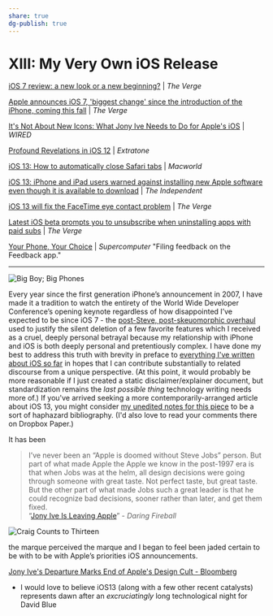 ```yaml
---
share: true
dg-publish: true
---
```

# XIII: My Very Own iOS Release
[](iPhone%20OS%204%20renamed%20iOS%204,%20launching%20June%2021%20with%201500%20new%20features)

[iOS 7 review: a new look or a new beginning?](https://www.theverge.com/2013/9/18/4741724/ios-7-review) | *The Verge*

[Apple announces iOS 7, 'biggest change' since the introduction of the iPhone, coming this fall](https://www.theverge.com/2013/6/10/4407630/apple-announces-ios-7) | *The Verge*

[It's Not About New Icons: What Jony Ive Needs to Do for Apple's iOS](https://www.wired.com/2013/05/what-jony-ive-needs-to-do-for-apple/) | *WIRED*

[Profound Revelations in iOS 12](https://extratone.com/siri-shortcuts-ios12-review) | *Extratone*

[iOS 13: How to automatically close Safari tabs](https://www.macworld.com/article/3408737/ios-13-how-to-automatically-close-safari-tabs.html) | *Macworld*

[iOS 13: iPhone and iPad users warned against installing new Apple software even though it is available to download](https://www.independent.co.uk/life-style/gadgets-and-tech/news/ios-13-iphone-ipad-software-update-download-now-how-to-warning-a8998491.html) | *The Independent*

[iOS 13 will fix the FaceTime eye contact problem](https://www.theverge.com/2019/7/3/20680681/ios-13-beta-3-facetime-attention-correction-eye-contact) | *The Verge*

[Latest iOS beta prompts you to unsubscribe when uninstalling apps with paid subs](https://www.theverge.com/2019/6/18/18683357/apple-ios-13-beta-2-app-uninstall-manage-subscription-scam) | *The Verge*

[Your Phone, Your Choice](https://supercomputer.transistor.fm/37) | *Supercomputer*
"Filing feedback on the Feedback app."

- - - -
![Big Boy; Big Phones](https://i.snap.as/Vf2oj55.jpg)

Every year since the first generation iPhone’s announcement in 2007, I have made it a tradition to watch the entirety of the World Wide Developer Conference’s opening keynote regardless of how disappointed I’ve expected to be since iOS 7 - the [post-Steve, post-skeuomorphic overhaul](https://www.theverge.com/2013/9/18/4741724/ios-7-review) used to justify the silent deletion of a few favorite features which I received as a cruel, deeply personal betrayal because my relationship with iPhone and iOS is both deeply personal and pretentiously complex. I have done my best to address this truth with brevity in preface to [everything I've written about iOS so far](https://extratone.com/tag:ios) in hopes that I can contribute substantially to related discourse from a unique perspective. (At this point, it would probably be more reasonable if I just created a static disclaimer/explainer document, but standardization remains the *last possible thing* technology writing needs more of.) If you've arrived seeking a more contemporarily-arranged article about iOS 13, you might consider [my unedited notes for this piece](http://bit.ly/13beta) to be a sort of haphazard bibliography. (I'd also love to read your comments there on Dropbox Paper.)

It has been



> I’ve never been an “Apple is doomed without Steve Jobs” person. But part of what made Apple the Apple we know in the post-1997 era is that when Jobs was at the helm, all design decisions were going through someone with great taste. Not perfect taste, but great taste. But the other part of what made Jobs such a great leader is that he could recognize bad decisions, sooner rather than later, and get them fixed.  
> “[Jony Ive Is Leaving Apple](https://daringfireball.net/2019/06/jony_ive_leaves_apple)” - *Daring Fireball*





![Craig Counts to Thirteen](https://i.snap.as/m3zJYA5.png)

the marque  perceived  the marque and I began to feel   been jaded certain to be with  to be with Apple’s priorities  iOS announcements.

[Jony Ive's Departure Marks End of Apple's Design Cult - Bloomberg](https://www.bloomberg.com/opinion/articles/2019-06-28/jony-ive-s-departure-marks-end-of-apple-s-design-cult)

* I would love to believe iOS13 (along with a few other recent catalysts) represents dawn after an *excruciatingly* long technological night for David Blue

